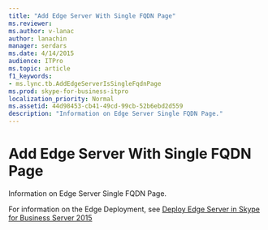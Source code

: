 ```yaml
---
title: "Add Edge Server With Single FQDN Page"
ms.reviewer: 
ms.author: v-lanac
author: lanachin
manager: serdars
ms.date: 4/14/2015
audience: ITPro
ms.topic: article
f1_keywords:
- ms.lync.tb.AddEdgeServerIsSingleFqdnPage
ms.prod: skype-for-business-itpro
localization_priority: Normal
ms.assetid: 44d98453-cb41-49cd-99cb-52b6ebd2d559
description: "Information on Edge Server Single FQDN Page."
---
```


# Add Edge Server With Single FQDN Page
 
Information on Edge Server Single FQDN Page.
  
For information on the Edge Deployment, see [Deploy Edge Server in Skype for Business Server 2015](../../deploy/deploy-edge-server/deploy-edge-server.md)
  

